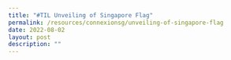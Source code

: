 ```yaml
---
title: "#TIL Unveiling of Singapore Flag"
permalink: /resources/connexionsg/unveiling-of-singapore-flag
date: 2022-08-02
layout: post
description: ""
---
```

